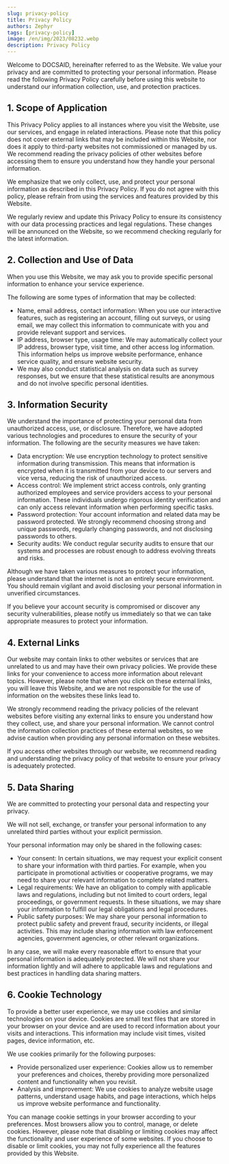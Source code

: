 ```yaml
---
slug: privacy-policy
title: Privacy Policy
authors: Zephyr
tags: [privacy-policy]
image: /en/img/2023/08232.webp
description: Privacy Policy
---
```


Welcome to DOCSAID, hereinafter referred to as the Website. We value your privacy and are committed to protecting your personal information. Please read the following Privacy Policy carefully before using this website to understand our information collection, use, and protection practices.

<!-- truncate -->

## 1. Scope of Application

This Privacy Policy applies to all instances where you visit the Website, use our services, and engage in related interactions. Please note that this policy does not cover external links that may be included within this Website, nor does it apply to third-party websites not commissioned or managed by us. We recommend reading the privacy policies of other websites before accessing them to ensure you understand how they handle your personal information.

We emphasize that we only collect, use, and protect your personal information as described in this Privacy Policy. If you do not agree with this policy, please refrain from using the services and features provided by this Website.

We regularly review and update this Privacy Policy to ensure its consistency with our data processing practices and legal regulations. These changes will be announced on the Website, so we recommend checking regularly for the latest information.

## 2. Collection and Use of Data

When you use this Website, we may ask you to provide specific personal information to enhance your service experience.

The following are some types of information that may be collected:

- Name, email address, contact information: When you use our interactive features, such as registering an account, filling out surveys, or using email, we may collect this information to communicate with you and provide relevant support and services.
- IP address, browser type, usage time: We may automatically collect your IP address, browser type, visit time, and other access log information. This information helps us improve website performance, enhance service quality, and ensure website security.
- We may also conduct statistical analysis on data such as survey responses, but we ensure that these statistical results are anonymous and do not involve specific personal identities.

## 3. Information Security

We understand the importance of protecting your personal data from unauthorized access, use, or disclosure. Therefore, we have adopted various technologies and procedures to ensure the security of your information. The following are the security measures we have taken:

- Data encryption: We use encryption technology to protect sensitive information during transmission. This means that information is encrypted when it is transmitted from your device to our servers and vice versa, reducing the risk of unauthorized access.
- Access control: We implement strict access controls, only granting authorized employees and service providers access to your personal information. These individuals undergo rigorous identity verification and can only access relevant information when performing specific tasks.
- Password protection: Your account information and related data may be password protected. We strongly recommend choosing strong and unique passwords, regularly changing passwords, and not disclosing passwords to others.
- Security audits: We conduct regular security audits to ensure that our systems and processes are robust enough to address evolving threats and risks.

Although we have taken various measures to protect your information, please understand that the internet is not an entirely secure environment. You should remain vigilant and avoid disclosing your personal information in unverified circumstances.

If you believe your account security is compromised or discover any security vulnerabilities, please notify us immediately so that we can take appropriate measures to protect your information.

## 4. External Links

Our website may contain links to other websites or services that are unrelated to us and may have their own privacy policies. We provide these links for your convenience to access more information about relevant topics. However, please note that when you click on these external links, you will leave this Website, and we are not responsible for the use of information on the websites these links lead to.

We strongly recommend reading the privacy policies of the relevant websites before visiting any external links to ensure you understand how they collect, use, and share your personal information. We cannot control the information collection practices of these external websites, so we advise caution when providing any personal information on these websites.

If you access other websites through our website, we recommend reading and understanding the privacy policy of that website to ensure your privacy is adequately protected.

## 5. Data Sharing

We are committed to protecting your personal data and respecting your privacy.

We will not sell, exchange, or transfer your personal information to any unrelated third parties without your explicit permission.

Your personal information may only be shared in the following cases:

- Your consent: In certain situations, we may request your explicit consent to share your information with third parties. For example, when you participate in promotional activities or cooperative programs, we may need to share your relevant information to complete related matters.
- Legal requirements: We have an obligation to comply with applicable laws and regulations, including but not limited to court orders, legal proceedings, or government requests. In these situations, we may share your information to fulfill our legal obligations and legal procedures.
- Public safety purposes: We may share your personal information to protect public safety and prevent fraud, security incidents, or illegal activities. This may include sharing information with law enforcement agencies, government agencies, or other relevant organizations.

In any case, we will make every reasonable effort to ensure that your personal information is adequately protected. We will not share your information lightly and will adhere to applicable laws and regulations and best practices in handling data sharing matters.

## 6. Cookie Technology

To provide a better user experience, we may use cookies and similar technologies on your device. Cookies are small text files that are stored in your browser on your device and are used to record information about your visits and interactions. This information may include visit times, visited pages, device information, etc.

We use cookies primarily for the following purposes:

- Provide personalized user experience: Cookies allow us to remember your preferences and choices, thereby providing more personalized content and functionality when you revisit.
- Analysis and improvement: We use cookies to analyze website usage patterns, understand usage habits, and page interactions, which helps us improve website performance and functionality.

You can manage cookie settings in your browser according to your preferences. Most browsers allow you to control, manage, or delete cookies. However, please note that disabling or limiting cookies may affect the functionality and user experience of some websites. If you choose to disable or limit cookies, you may not fully experience all the features provided by this Website.
